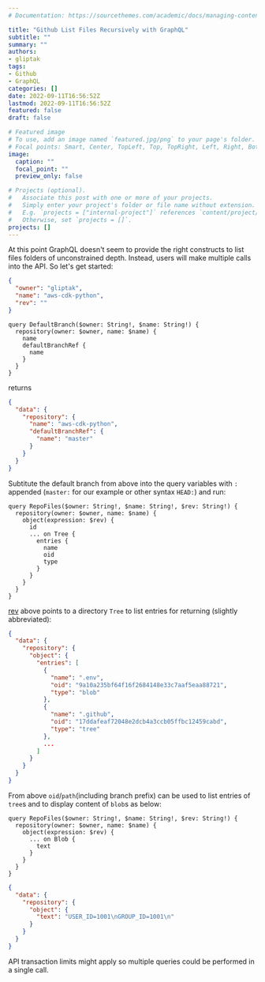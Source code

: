 ```yaml
---
# Documentation: https://sourcethemes.com/academic/docs/managing-content/

title: "Github List Files Recursively with GraphQL"
subtitle: ""
summary: ""
authors:
- gliptak
tags:
- Github
- GraphQL
categories: []
date: 2022-09-11T16:56:52Z
lastmod: 2022-09-11T16:56:52Z
featured: false
draft: false

# Featured image
# To use, add an image named `featured.jpg/png` to your page's folder.
# Focal points: Smart, Center, TopLeft, Top, TopRight, Left, Right, BottomLeft, Bottom, BottomRight.
image:
  caption: ""
  focal_point: ""
  preview_only: false

# Projects (optional).
#   Associate this post with one or more of your projects.
#   Simply enter your project's folder or file name without extension.
#   E.g. `projects = ["internal-project"]` references `content/project/deep-learning/index.md`.
#   Otherwise, set `projects = []`.
projects: []
---
```


At this point GraphQL doesn't seem to provide the right constructs to list files folders of unconstrained depth. Instead, users will make multiple calls into the API. So let's get started:

```json
{
  "owner": "gliptak",
  "name": "aws-cdk-python",
  "rev": ""
}
```

```
query DefaultBranch($owner: String!, $name: String!) {
  repository(owner: $owner, name: $name) {
    name
    defaultBranchRef {
      name
    }
  }
}
```

returns

```json
{
  "data": {
    "repository": {
      "name": "aws-cdk-python",
      "defaultBranchRef": {
        "name": "master"
      }
    }
  }
}
```

Subtitute the default branch from above into the query variables with `:` appended (`master:` for our example or other syntax `HEAD:`) and run:

```
query RepoFiles($owner: String!, $name: String!, $rev: String!) {
  repository(owner: $owner, name: $name) {
    object(expression: $rev) {
      id
      ... on Tree {
        entries {
          name
          oid
          type
        }
      }
    }
  }
}
```

[rev](https://git-scm.com/docs/git-rev-parse) above points to a directory `Tree` to list entries for returning (slightly abbreviated):

```json
{
  "data": {
    "repository": {
      "object": {
        "entries": [
          {
            "name": ".env",
            "oid": "9a10a235bf64f16f2684148e33c7aaf5eaa88721",
            "type": "blob"
          },
          {
            "name": ".github",
            "oid": "17ddafeaf72048e2dcb4a3ccb05ffbc12459cabd",
            "type": "tree"
          },
          ...
        ]
      }
    }
  }
}
```

From above `oid`/`path`(including branch prefix) can be used to list entries of `tree`s and to display content of `blob`s as below:

```
query RepoFiles($owner: String!, $name: String!, $rev: String!) {
  repository(owner: $owner, name: $name) {
    object(expression: $rev) {
      ... on Blob {
        text
      }
    }
  }
}
```

```json
{
  "data": {
    "repository": {
      "object": {
        "text": "USER_ID=1001\nGROUP_ID=1001\n"
      }
    }
  }
}
```

API transaction limits might apply so multiple queries could be performed in a single call.